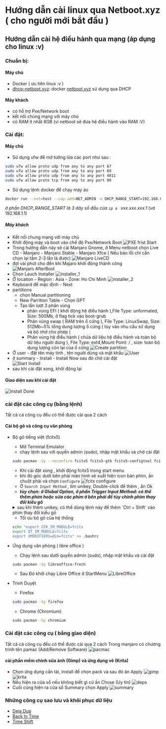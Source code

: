 # Hướng dẫn cài linux qua Netboot.xyz ( cho người mới bắt đầu )


## Hướng dẫn cài hệ điều hành qua mạng (áp dụng cho linux :v)

### Chuẩn bị:
####  Máy chủ
- Docker ( ưu tiên linux :v )
- [dhcp-netboot.xyz](https://github.com/samdbmg/dhcp-netboot.xyz): docker [netboot.xyz](https://netboot.xyz) sử dụng qua DHCP

#### Máy khách
- có hỗ trợ Pxe/Network boot 
- kết nối chúng mạng với máy chủ
- có RAM ít nhất 8GB (vì netboot sẽ đưa hệ điều hành vào RAM :V)

### Cài đặt: 

#### Máy chủ
- Sử dụng ufw để mở tưởng lửa các port như sau :
```bash
sudo ufw allow proto udp from any to any port 67
sudo ufw allow proto udp from any to any port 69
sudo ufw allow proto udp from any to any port 4011
sudo ufw allow proto tcp from any to any port 80
```
- Sử dụng lệnh docker để chạy máy ảo 
```bash
docker run --net=host --cap-add=NET_ADMIN -e DHCP_RANGE_START=192.168.0.1 samdbmg/dhcp-netboot.xyz
``` 
*ở phần DHCP_RANGE_START là 3 dãy số đầu của `ip a ` xxx.xxx.xxx.1* (vd 192.168.1.1)

##### Máy khách
- Kết nối chung mạng với máy chủ 
- Khởi động máy và boot vào chế độ Pxe/Network Boot 
![PXE frist Start](image/pxe_frist_boot.png) 
- Trong hướng dẫn này sẽ cài Manjaro Gnome, ở Menu netboot chọn Live CD - Manjaro - Manjaro Stable - Manjaro Xfce ( Nếu báo lỗi chỉ cần chọn lại tầm 2-3 lần là được)
![Manjaro LiveCD](./image/in_live_cd.png) 
- đợi vài phút cho đến khi Majaro khởi động thành công 
![Manjaro AfterBoot](./image/Majaro_boot.png) 
- Chọn Lauch Installer 
![installer_1](./image/installer_1.png) 
- Ở location - Region : Asia - Zone: Ho Chi Minh
![installer_2](./image/installer_2.png) 
- Keyboard để mặc định - Next 
- partitions 
  - chọn Manual partitioning 
  - New Parrition Table - Chọn GPT 
  - Tạo lần lượt 3 phân vùng
    - phân vùng EFI ( khởi động hệ điều hành ),File Type: unformated, Size: 500Mb, ở flag tick vào boot-grub
    - Phân vùng swap ( RAM trên ổ cứng ), File Type: LinuxSwap, Size: 512Mb~5% tổng dung lượng ổ cứng  ( tùy vào nhu cầu sử dụng và bộ nhớ cho phép )
    - Phân vùng hệ điều hành ( chứa dữ liệu hệ điều hành và toàn bộ dữ liệu người dùng ), File Type: ext4,Mount Point: / , size: toàn bộ dung lượng còn lại của ổ cứng
    ![Create partition](./image/installer_3.png) 
- Ở user - đặt tên máy tính , tên người dùng và mật khẩu 
![User](./image/installer_4.png) 
- ở summary - Install - Install Now sau đó chờ cài đặt  
![Start Install](./image/installer_5.png) 
- sau khi cài đặt xong, khởi động lại
#### Giao diện sau khi cài đặt
![Install Done](./image/desktop.png) 
### cài đặt các công cụ (bằng lệnh)
Tất cả cá công cụ đều có thể được cài qua 2 cách
#### Cài bộ gõ và công cụ văn phòng 
- Bộ gõ tiếng việt (fcitx5)
  - Mở Terminal Emulator
  - chạy lệnh sau với quyền admin (sudo), nhập mật khẩu và chờ cài đặt
  ```bash
  sudo pacman -Sy --noconfirm fcitx5 fcitx5-gtk fcitx5-configtool fcitx5-unikey
  ```
  - Khi cài đặt xong , khởi động fcitx5 trong start menu 
  - khi đó góc dưới bên phải màn hình sẽ xuất hiện icon bàn phím, ấn chuột phải và chọn `Configure` 
  ![fcitx configure](./image/fcitx_1.png) 
  - Ở `Search Input Method` , tìm unikey, Double-click để thêm , ẩn Ok
  - ***tùy chọn: ở Global Option, ở phần Trigger Input Method: có thể thêm phím hoặc sửa các phím ở bên phải để tùy chỉnh phím thay đổi kiểu gõ***
  <details>
    <summary>sau khi thêm unikey, có thể dùng lệnh này để thêm `Ctrl + Shift` vào phím thay đổi kiểu gõ</summary>

  ```bash
      sed -i -e '/^0=/d' -e 's/\(\[Hotkey\/TriggerKeys\]\)/\1\n0=Control+Shift+Shift_L/' ~/.config/fcitx5/config
  ```
  </details>

  - Tối ưu bộ gõ của hệ thống
  ```bash
  echo "export GTK_IM_MODULE=fcitx
  export QT_IM_MODULE=fcitx
  export XMODIFIERS=@im=fcitx" >> .bashrc
  ```

- Ứng dụng văn phòng ( libre office )
  - Chạy lệnh sau dưới quyền admin (sudo), nhập mật khẩu và cài đặt
  ```bash
  sudo pacman -Sy libreoffice-frech
  ```
  - Sau Đó khởi chạy Libre Office ở StartMenu
  ![LibreOffice](./image/libre.png)
- Trình Duyệt 
  - Firefox
  ```bash
  sudo pacman -Sy firefox
  ```
  - Chrome (Chromium)
  ```bash
  sudo pacman -Sy chromium
  ```
### Cài đặt các công cụ ( bằng giao diện)
Tất cả cá công cụ đều có thể được cài qua 2 cách
Trong manjaro có chương trình tên pamac (Add/Remove Software)
![pacmac](path) 
#### cài phần mềm chỉnh sửa ảnh  (Gimp) và ứng dụng vẽ (Krita)
- Chọn ứng dụng cần tải, Install để chọn pack và sau đó ân Apply
![gimp](./image/gui-install-gimp.png) 
![krita](./image/krita-gui-install.png) 
- Nếu hiện ra cửa sổ nếu không biết gì cứ ấn Chose (Uy tín)
![deps](./image/depeds.png) 
- Cuối cùng hiện ra cửa sổ Summary chọn Apply
![summary](./image/summary.png) 

### Những công cụ sao lưu và khôi phục dữ liệu 
  
  - [Deja Dup](https://apps.gnome.org/DejaDup) 
  - [Back In Time](https://github.com/bit-team/backintime) 
  - [Time Shift](https://github.com/teejee2008/timeshift) 
